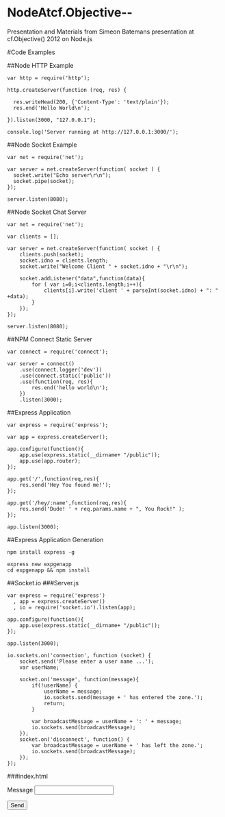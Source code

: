 NodeAtcf.Objective--
====================

Presentation and Materials from Simeon Batemans presentation at cf.Objective() 2012 on Node.js

#Code Examples

##Node HTTP Example
	
	var http = require('http');
	
	http.createServer(function (req, res) {
	
	  res.writeHead(200, {'Content-Type': 'text/plain'});
	  res.end('Hello World\n');
	
	}).listen(3000, "127.0.0.1");
	
	console.log('Server running at http://127.0.0.1:3000/');

##Node Socket Example

	var net = require('net');
	
	var server = net.createServer(function( socket ) {
	  socket.write("Echo server\r\n");
	  socket.pipe(socket);
	});
	
	server.listen(8080);
	
##Node Socket Chat Server

	var net = require('net');
	
	var clients = [];
	
	var server = net.createServer(function( socket ) {
		clients.push(socket);
		socket.idno = clients.length;
		socket.write("Welcome Client " + socket.idno + "\r\n");
	
		socket.addListener("data",function(data){
			for ( var i=0;i<clients.length;i++){
			    clients[i].write('client ' + parseInt(socket.idno) + ": " +data);
			}
		});
	});
	
	server.listen(8080);

##NPM Connect Static Server

	var connect = require('connect');
	
	var server = connect()
		.use(connect.logger('dev'))
		.use(connect.static('public'))
		.use(function(req, res){
			res.end('hello world\n');
		})
		.listen(3000);

##Express Application

	var express = require('express');

	var app = express.createServer();

	app.configure(function(){
		app.use(express.static(__dirname+ "/public"));
		app.use(app.router);
	});

	app.get('/',function(req,res){
		res.send('Hey You found me!');
	});

	app.get('/hey/:name',function(req,res){
		res.send('Dude! ' + req.params.name + ", You Rock!" );
	});

	app.listen(3000);

##Express Application Generation

	npm install express -g
	
	express new expgenapp
	cd expgenapp && npm install
	

##Socket.io
###Server.js

	var express = require('express')
	  , app = express.createServer()
	  , io = require('socket.io').listen(app);
	
	app.configure(function(){
	    app.use(express.static(__dirname+ "/public"));
	});
	
	app.listen(3000);
	
	io.sockets.on('connection', function (socket) {
	    socket.send('Please enter a user name ...');
	    var userName;
	
	    socket.on('message', function(message){
	        if(!userName) {
	            userName = message;
	            io.sockets.send(message + ' has entered the zone.');
	            return;
	        }
	
	        var broadcastMessage = userName + ': ' + message;
	        io.sockets.send(broadcastMessage);
	    });
	    socket.on('disconnect', function() {
	        var broadcastMessage = userName + ' has left the zone.';
	        io.sockets.send(broadcastMessage);
	    });
	});

###index.html
	<!DOCTYPE html PUBLIC "-//W3C//DTD HTML 4.01//EN">
	<html>
		<head><title>Simple Chat</title></head>
		<body>
			<div>
				<p><label for="messageText">Message</label> <input type="text" id="messageText"></p>
				<p><button id="sendButton">Send</button></p>
			</div>
			<div><ul id="messages"></ul></div>
			<script type="text/javascript" src="/socket.io/socket.io.js"></script>
			<script type="text/javascript" src="http://code.jquery.com/jquery-1.5.2.js"></script>
			<script type="text/javascript">
				$(document).ready(function() {
					var webSocket = io.connect('http://' + document.location.hostname + ':' + document.location.port);
								
					webSocket.on('connect', function() {
						$('#messages').append('<li>Connected to the server.<\/li>');
					});

					webSocket.on('message', function(message) {
						$('#messages').append('<li>' + message + '<\/li>');
					});

					webSocket.on('disconnect', function() {
						$('#messages').append('<li>Disconnected from the server.<\/li>');
					});

					$('#sendButton').bind('click', function() {
						var message = $('#messageText').val();
						webSocket.send(message);
						$('#messageText').val('');
					});
				});
			</script>
		</body>
	</html>


